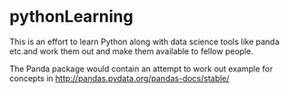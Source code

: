 # pythonLearning

This is an effort to learn Python along with data science tools like panda etc.and work them out and make them available to fellow people.

The Panda package would contain an attempt to work out example for concepts in
http://pandas.pydata.org/pandas-docs/stable/
